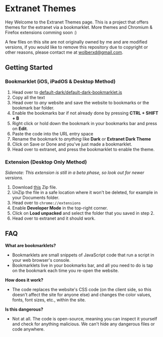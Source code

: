 # Extranet Themes
Hey Welcome to the Extranet Themes page. This is a project that offers themes for the extranet via a bookmarklet.
More themes and Chromium & Firefox extensions comming soon :)


A few files on this site are not originally owned by me and are modified versions, if you would like to remove this repository due to copyright or other reasons, please contact me at wolberxd@gmail.com.

## Getting Started
### Bookmarklet (iOS, iPadOS & Desktop Method)
1. Head over to [default-dark/default-dark-bookmarklet.js](https://raw.githubusercontent.com/homunculus09/extranet-themes/refs/heads/main/default-dark/default-dark-bookmarklet.js)
3. Copy all the text
4. Head over to _any_ website and save the website to bookmarks or the bookmark bar folder.
5. Enable the bookmarks bar if not already done by pressing **CTRL + SHIFT + B**
6. Right click or hold down the bookmark in your bookmarks bar and press on **Edit**.
7. Paste the code into the URL entry space
8. Rename the bookmark to _anything_ like **Dark** or **Extranet Dark Theme**
9. Click on Save or Done and you've just made a bookmarklet.
10. Head over to extranet, and press the bookmarklet to enable the theme.

### Extension (Desktop Only Method)
_Sidenote: This extension is still in a beta phase, so look out for newer versions._
1. Download [this](https://raw.githubusercontent.com/homunculus09/extranet-themes/refs/heads/main/default-dark/default_dark_extension.zip) Zip file.
2. UnZip the file in a safe location where it won't be deleted, for example in your Documents folder.
3. Head over to ````chrome://extensions````
4. Enable **Developer Mode** in the top-right corner.
5. Click on **Load unpacked** and select the folder that you saved in step 2.
6. Head over to extranet and it should work.

## FAQ
**What are bookmarklets?**
- Bookmarklets are small snippets of JavaScript code that run a script in your web browser's console.
- Bookmarklets live in your bookmarks bar, and all you need to do is tap on the bookmark each time you re-open the website.

**How does it work?**
- The code replaces the website's CSS code (on the client side, so this doesn't affect the site for anyone else) and changes the color values, fonts, font sizes, etc., within the site.

**Is this dangerous?**
- Not at all. The code is open-source, meaning you can inspect it yourself and check for anything malicious. We can't hide any dangerous files or code anywhere.
